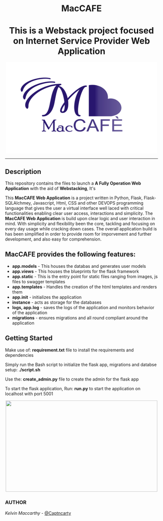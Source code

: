 <h1 align="center">MacCAFE</h1>
<h1 align="center">This is a Webstack project focused on Internet Service Provider Web Application</h1>
<p align ="center">
    <img width="500" height="300" src="cap2.png">
</p>

---------
## Description

This repository contains the files to launch a **A Fully Operation Web Application** with the aid of **Webstacking**, It's

This **MacCAFE Web Application** is a project written in Python, Flask, Flask-SQLAlchmey, Javascript, Html, CSS and other DEVOPS programming language that gives the user a virtual interface well laced with critical functionalities enabling clear user access, interactions and simplicity. The **MacCAFE Web Application** is build upon clear logic and user interaction in mind. With simplicity and flexibility been the core, tackling and focusing on every day usage while cracking down cases. The overall application build is has been simplified in order to provide room for imporvement and further development, and also easy for comprehension.

## MacCAFE provides the following features:

* **app.models** - This houses the databas and generates user models
* **app.views** - This houses the blueprints for the flask framework
* **app.static** - This is the entry point for static files ranging from images, js files to swagger templates
* **app.templates** - Handles the creation of the html templates and renders them
* **app.__init__** - initializes the application
* **instance** - acts as storage for the databases
* **logs, app.log** - saves the logs of the application and monitors behavior of the application
* **migrations** - ensures migrations and all round compliant around the application

## Getting Started

Make use of: <b>requirement.txt</b> file to install the requirements and dependencies

Simply run the Bash script to initialize the flask app, migrations and databse setup: <b>./script.sh</b>

Use the: <b>create_admin.py</b> file to create the admin for the flask app

To start the flask application, Run: <b>run.py</b> to start the application on localhost with port 5001


<p align ="center">
    <img width="500" height="300" src="landing_page/gameshot.png">
</p>

### AUTHOR
*Kelvin Maccarthy* - [@Captncarty](https://github.com/Captncarty)
